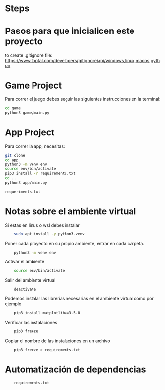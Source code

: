# Steps

# Pasos para que inicialicen este proyecto

to create .gitignore file:
https://www.toptal.com/developers/gitignore/api/windows,linux,macos,python

# Game Project

Para correr el juego debes seguir las siguientes instrucciones en la terminal:

```sh
cd game
python3 game/main.py
```

# App Project

Para correr la app, necesitas:

```sh
git clone
cd app
python3 -m venv env
source env/bin/activate
pip3 install -r requirements.txt
cd ..
python3 app/main.py

requeriments.txt
```

# Notas sobre el ambiente virtual

Si estas en linus o wsl debes instalar

```sh
    sudo apt install -y python3-venv
```

Poner cada proyecto en su propio ambiente, entrar en cada carpeta.

```sh
    python3 -m venv env
```

Activar el ambiente

```sh
    source env/bin/activate
```

Salir del ambiente virtual

```sh
    deactivate
```

Podemos instalar las librerias necesarias en el ambiente virtual como por ejemplo

```sh
    pip3 install matplotlib==3.5.0
```

Verificar las instalaciones

```sh
    pip3 freeze
```

Copiar el nombre de las instalaciones en un archivo

```sh
    pip3 freeze > requirements.txt
```

# Automatización de dependencias

```
    requirements.txt
```
